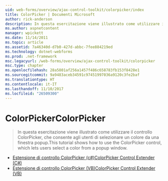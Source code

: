 ```yaml
---
uid: web-forms/overview/ajax-control-toolkit/colorpicker/index
title: ColorPicker | Documenti Microsoft
author: rick-anderson
description: In questa esercitazione viene illustrato come utilizzare il controllo ColorPicker, che consente agli utenti di selezionare un colore da una finestra popup.
ms.author: aspnetcontent
manager: wpickett
ms.date: 11/14/2011
ms.topic: article
ms.assetid: 7a46340d-d7b0-427d-abbc-7fee884219ed
ms.technology: dotnet-webforms
ms.prod: .net-framework
msc.legacyurl: /web-forms/overview/ajax-control-toolkit/colorpicker
msc.type: chapter
ms.openlocfilehash: 28a5801af256a1457f486c658783fb153f8428e1
ms.sourcegitcommit: 9a9483aceb34591c97451997036a9120c3fe2baf
ms.translationtype: HT
ms.contentlocale: it-IT
ms.lasthandoff: 11/10/2017
ms.locfileid: "26509300"
---
```

<a name="colorpicker"></a><span data-ttu-id="73e20-103">ColorPicker</span><span class="sxs-lookup"><span data-stu-id="73e20-103">ColorPicker</span></span>
====================
> <span data-ttu-id="73e20-104">In questa esercitazione viene illustrato come utilizzare il controllo ColorPicker, che consente agli utenti di selezionare un colore da una finestra popup.</span><span class="sxs-lookup"><span data-stu-id="73e20-104">This tutorial shows how to use the ColorPicker control, which lets users select a color from a popup window.</span></span>


- [<span data-ttu-id="73e20-105">Estensione di controllo ColorPicker (c#)</span><span class="sxs-lookup"><span data-stu-id="73e20-105">ColorPicker Control Extender (C#)</span></span>](using-the-colorpicker-control-extender-cs.md)
- [<span data-ttu-id="73e20-106">Estensione di controllo ColorPicker (VB)</span><span class="sxs-lookup"><span data-stu-id="73e20-106">ColorPicker Control Extender (VB)</span></span>](using-the-colorpicker-control-extender-vb.md)
